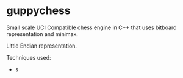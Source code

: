 # guppychess
Small scale UCI Compatible chess engine in C++ that uses bitboard representation and minimax.

Little Endian representation.

Techniques used:
- s
